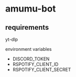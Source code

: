 # amumu-bot

## requirements

yt-dlp

environment variables
- DISCORD_TOKEN
- RSPOTIFY_CLIENT_ID
- RSPOTIFY_CLIENT_SECRET
